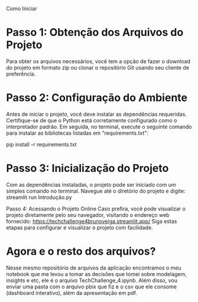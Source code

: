 Como Iniciar

# Passo 1: Obtenção dos Arquivos do Projeto
Para obter os arquivos necessários, você tem a opção de fazer o download do projeto em formato zip ou clonar o repositório Git usando seu cliente de preferência.

# Passo 2: Configuração do Ambiente
Antes de iniciar o projeto, você deve instalar as dependências requeridas. Certifique-se de que o Python está corretamente configurado como o interpretador padrão. Em seguida, no terminal, execute o seguinte comando para instalar as bibliotecas listadas em "requirements.txt":

pip install -r requirements.txt

# Passo 3: Inicialização do Projeto
Com as dependências instaladas, o projeto pode ser iniciado com um simples comando no terminal. Navegue até o diretório do projeto e digite:
streamlit run Introdução.py

Passo 4: Acessando o Projeto Online
Caso prefira, você pode visualizar o projeto diretamente pelo seu navegador, visitando o endereço web fornecido:
https://techchallenge4brunoveiga.streamlit.app/
Siga estas etapas para configurar e visualizar o projeto com facilidade.

# Agora e o resto dos arquivos?
Nesse mesmo repositório de arquivos da aplicação encontramos o meu notebook que me levou a tomar as decisões que tomei sobre modelagem, insights e etc, ele é o arquivo TechChallenge_4.ipynb. 
Além disso, vou enviar uma pasta com o arquivo pbix que fiz e o csv que ele consome (dashboard interativo), além da apresentação em pdf. 

